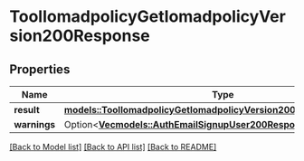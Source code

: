 # ToolIomadpolicyGetIomadpolicyVersion200Response

## Properties

Name | Type | Description | Notes
------------ | ------------- | ------------- | -------------
**result** | [**models::ToolIomadpolicyGetIomadpolicyVersion200ResponseResult**](tool_iomadpolicy_get_iomadpolicy_version_200_response_result.md) |  | 
**warnings** | Option<[**Vec<models::AuthEmailSignupUser200ResponseWarningsInner>**](auth_email_signup_user_200_response_warnings_inner.md)> |  | [optional]

[[Back to Model list]](../README.md#documentation-for-models) [[Back to API list]](../README.md#documentation-for-api-endpoints) [[Back to README]](../README.md)


